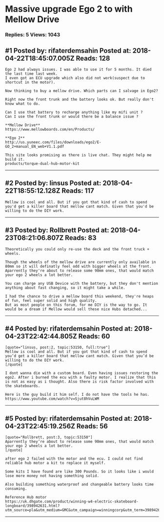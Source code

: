 # Massive upgrade Ego 2 to with Mellow Drive

### Replies: 5 Views: 1043

## \#1 Posted by: rifaterdemsahin Posted at: 2018-04-22T18:45:07.005Z Reads: 128

```
Ego 2 had always issues. I was able to use it for 5 months. It died the last time last week.
I even got an ECU upgrade which also did not work(suspect due to shortcut in the motor).

Now thinking to buy a mellow drive. Which parts can I salvage in Ego2?

Right now the front trunk and the battery looks ok. But really don't know what to do.

Can I use that battery to recharge anything like my mifi unit ?
Can I use the front trunk or would there be a balance issue ?

**Mellow Drive**
https://www.mellowboards.com/en/Products/

**Ego 2**
http://us.yuneec.com/files/downloads/ego2/E-GO_2+manual_EN_web+V1.1.pdf

This site looks promising as there is live chat. They might help me build it.
products/torque-dual-hub-motor-kit
```

---
## \#2 Posted by: linsus Posted at: 2018-04-22T18:55:12.128Z Reads: 117

```
Mellow is cool and all. But if you got that kind of cash to spend you'd get a killer board that mellow cant match. Given that you'd be willing to do the DIY work.
```

---
## \#3 Posted by: Rollbrett Posted at: 2018-04-23T08:21:06.807Z Reads: 83

```
Theoretically you could only re-use the deck and the front truck + wheels.

Though the wheels of the mellow drive are currently only available in 80mm so it will definatly feel odd with bigger wheels at the front. 
Aparrently they're about to release some 90mm ones, that would match your ego 2 wheels a lot better.

You can charge any USB Device with the battery, but they don't mention anything about fast changing, so it might take a while.

I had the chance to drive a mellow board this weekend, they're heaps of fun, feel super solid and high quality. 
But as most people on this forum, for me DIY is the way to go. It would be a dream if Mellow would sell these nice Hubs detached...
```

---
## \#4 Posted by: rifaterdemsahin Posted at: 2018-04-23T22:42:44.805Z Reads: 60

```
[quote="linsus, post:2, topic:53150, full:true"]
Mellow is cool and all. But if you got that kind of cash to spend you’d get a killer board that mellow cant match. Given that you’d be willing to do the DIY work.
[/quote]

I dont wanna die with a custom board. Even having issues restoring the ego2. After i burned the ecu with a faulty motor. I realize that this is not as easy as i thought. Also there is risk factor involved with the skateboards.

Here is the guy build it him self. I do not have the tools he has.
https://www.youtube.com/watch?v=Sjut8hVuLWM
```

---
## \#5 Posted by: rifaterdemsahin Posted at: 2018-04-23T22:45:19.256Z Reads: 56

```
[quote="Rollbrett, post:3, topic:53150"]
Aparrently they’re about to release some 90mm ones, that would match your ego 2 wheels a lot better.
[/quote]

after ego 2 failed with the motor and the ecu. I could not find reliable hub motor a kit to replace it myself.

Some kits I have found are like 300 Pounds. So it looks like i would lose more money not having something solid.

Also building something waterproof and changeable battery looks time consuming.

Reference Hub motor
https://uk.dhgate.com/product/winning-w4-electric-skateboard-longboard/398942631.html?utm_source=pla&utm_medium=GMC&utm_campaign=winningcorp&utm_term=398942631&f=bm%7c398942631%7c024065%7cGMC%7c236117068%7cpla%7cwinningcorp%7cGB%7c024065005%7cc%7c%7c2%7c&gclid=CjwKCAjwiPbWBRBtEiwAJakcpDzmIlsqaHtKh5eVBntI0QYHkV1rUiO1XcQO8U_OVvJmDGAZM8FvABoCS0AQAvD_BwE
```

---
